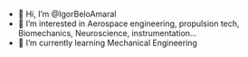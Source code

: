 - 👋 Hi, I’m @IgorBeloAmaral
- 👀 I’m interested in Aerospace engineering, propulsion tech, Biomechanics, Neuroscience, instrumentation...
- 🌱 I’m currently learning Mechanical Engineering
  
